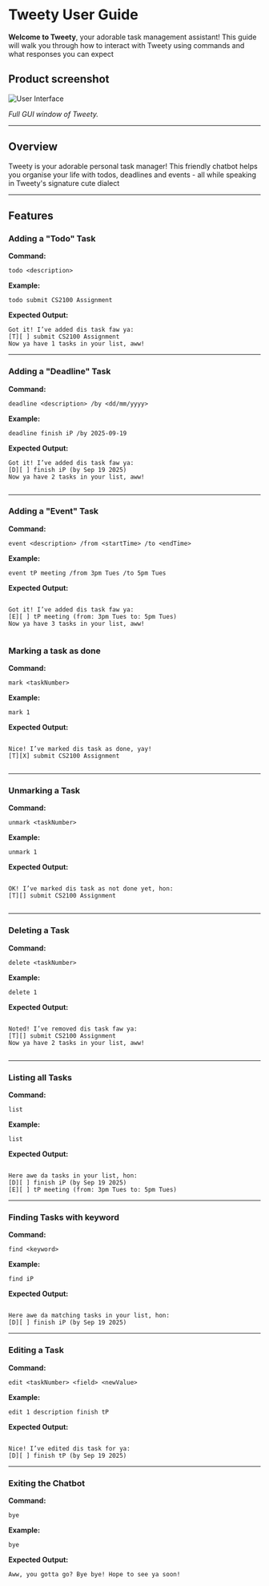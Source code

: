 # Tweety User Guide
**Welcome to Tweety**, your adorable task management assistant!
This guide will walk you through how to interact with Tweety using commands and what responses you can expect

## Product screenshot
![User Interface](ui.png)

*Full GUI window of Tweety.*

---

## Overview
Tweety is your adorable personal task manager! This friendly chatbot helps you organise your life with todos, deadlines and events - all while speaking in Tweety's signature cute dialect

---

## Features

### Adding a "Todo" Task
**Command:**

`todo <description>`

**Example:**

`todo submit CS2100 Assignment`

**Expected Output:**
```` 
Got it! I’ve added dis task faw ya: 
[T][ ] submit CS2100 Assignment 
Now ya have 1 tasks in your list, aww!

```` 
---

### Adding a "Deadline" Task
**Command:**  

`deadline <description> /by <dd/mm/yyyy>`

**Example:**  

`deadline finish iP /by 2025-09-19`

**Expected Output:**
```` 
Got it! I’ve added dis task faw ya: 
[D][ ] finish iP (by Sep 19 2025)  
Now ya have 2 tasks in your list, aww!
 
````
---

### Adding a "Event" Task
**Command:**  

`event <description> /from <startTime> /to <endTime>`

**Example:**  

`event tP meeting /from 3pm Tues /to 5pm Tues`

**Expected Output:**
```` 

Got it! I’ve added dis task faw ya: 
[E][ ] tP meeting (from: 3pm Tues to: 5pm Tues)  
Now ya have 3 tasks in your list, aww!
 
````

### Marking a task as done
**Command:**  

`mark <taskNumber>`

**Example:**  

`mark 1`

**Expected Output:**
```` 

Nice! I’ve marked dis task as done, yay!
[T][X] submit CS2100 Assignment
 
````
---

### Unmarking a Task
**Command:**  

`unmark <taskNumber>`

**Example:**  

`unmark 1`

**Expected Output:**
```` 

OK! I’ve marked dis task as not done yet, hon:
[T][] submit CS2100 Assignment
 
````
---

### Deleting a Task

**Command:**  

`delete <taskNumber>`

**Example:**  

`delete 1`

**Expected Output:**
```` 

Noted! I’ve removed dis task faw ya:
[T][] submit CS2100 Assignment
Now ya have 2 tasks in your list, aww!
 
````
___

### Listing all Tasks

**Command:**  

`list`

**Example:** 

`list`

**Expected Output:**
```` 

Here awe da tasks in your list, hon:
[D][ ] finish iP (by Sep 19 2025)  
[E][ ] tP meeting (from: 3pm Tues to: 5pm Tues)  

````
___

### Finding Tasks with keyword

**Command:**  

`find <keyword>`

**Example:**  

`find iP`

**Expected Output:**
```` 

Here awe da matching tasks in your list, hon:
[D][ ] finish iP (by Sep 19 2025)  

````
___

### Editing a Task

**Command:**  

`edit <taskNumber> <field> <newValue>`

**Example:**  

`edit 1 description finish tP`

**Expected Output:**
```` 

Nice! I’ve edited dis task for ya:
[D][ ] finish tP (by Sep 19 2025)  

````
___

### Exiting the Chatbot

**Command:**  

`bye`

**Example:**  

`bye`

**Expected Output:**
```` 
Aww, you gotta go? Bye bye! Hope to see ya soon!

````


